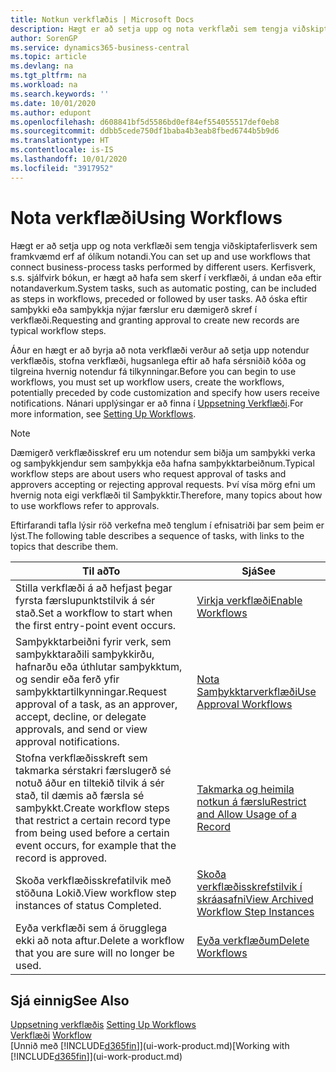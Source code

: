 ```yaml
---
title: Notkun verkflæðis | Microsoft Docs
description: Hægt er að setja upp og nota verkflæði sem tengja viðskiptaferlisverk sem framkvæmd erf af ólíkum notandi. Kerfisverk, s.s. sjálfvirk bókun, er hægt að hafa sem skerf í verkflæði, á undan eða eftir notandaverkum. Að óska eftir samþykki eða samþykkja nýjar færslur eru dæmigerð skref í verkflæði.
author: SorenGP
ms.service: dynamics365-business-central
ms.topic: article
ms.devlang: na
ms.tgt_pltfrm: na
ms.workload: na
ms.search.keywords: ''
ms.date: 10/01/2020
ms.author: edupont
ms.openlocfilehash: d608841bf5d5586bd0ef84ef554055517def0eb8
ms.sourcegitcommit: ddbb5cede750df1baba4b3eab8fbed6744b5b9d6
ms.translationtype: HT
ms.contentlocale: is-IS
ms.lasthandoff: 10/01/2020
ms.locfileid: "3917952"
---
```

# <a name="using-workflows"></a><span data-ttu-id="3065a-105">Nota verkflæði</span><span class="sxs-lookup"><span data-stu-id="3065a-105">Using Workflows</span></span>
<span data-ttu-id="3065a-106">Hægt er að setja upp og nota verkflæði sem tengja viðskiptaferlisverk sem framkvæmd erf af ólíkum notandi.</span><span class="sxs-lookup"><span data-stu-id="3065a-106">You can set up and use workflows that connect business-process tasks performed by different users.</span></span> <span data-ttu-id="3065a-107">Kerfisverk, s.s. sjálfvirk bókun, er hægt að hafa sem skerf í verkflæði, á undan eða eftir notandaverkum.</span><span class="sxs-lookup"><span data-stu-id="3065a-107">System tasks, such as automatic posting, can be included as steps in workflows, preceded or followed by user tasks.</span></span> <span data-ttu-id="3065a-108">Að óska eftir samþykki eða samþykkja nýjar færslur eru dæmigerð skref í verkflæði.</span><span class="sxs-lookup"><span data-stu-id="3065a-108">Requesting and granting approval to create new records are typical workflow steps.</span></span>  

 <span data-ttu-id="3065a-109">Áður en hægt er að byrja að nota verkflæði verður að setja upp notendur verkflæðis, stofna verkflæði, hugsanlega eftir að hafa sérsniðið kóða og tilgreina hvernig notendur fá tilkynningar.</span><span class="sxs-lookup"><span data-stu-id="3065a-109">Before you can begin to use workflows, you must set up workflow users, create the workflows, potentially preceded by code customization and specify how users receive notifications.</span></span> <span data-ttu-id="3065a-110">Nánari upplýsingar er að finna í [Uppsetning Verkflæði](across-set-up-workflows.md).</span><span class="sxs-lookup"><span data-stu-id="3065a-110">For more information, see [Setting Up Workflows](across-set-up-workflows.md).</span></span>  

> [!NOTE]  
>  <span data-ttu-id="3065a-111">Dæmigerð verkflæðisskref eru um notendur sem biðja um samþykki verka og samþykkjendur sem samþykkja eða hafna samþykktarbeiðnum.</span><span class="sxs-lookup"><span data-stu-id="3065a-111">Typical workflow steps are about users who request approval of tasks and approvers accepting or rejecting approval requests.</span></span> <span data-ttu-id="3065a-112">Því vísa mörg efni um hvernig nota eigi verkflæði til Samþykktir.</span><span class="sxs-lookup"><span data-stu-id="3065a-112">Therefore, many topics about how to use workflows refer to approvals.</span></span>  

 <span data-ttu-id="3065a-113">Eftirfarandi tafla lýsir röð verkefna með tenglum í efnisatriði þar sem þeim er lýst.</span><span class="sxs-lookup"><span data-stu-id="3065a-113">The following table describes a sequence of tasks, with links to the topics that describe them.</span></span>  

|<span data-ttu-id="3065a-114">**Til að**</span><span class="sxs-lookup"><span data-stu-id="3065a-114">**To**</span></span>|<span data-ttu-id="3065a-115">**Sjá**</span><span class="sxs-lookup"><span data-stu-id="3065a-115">**See**</span></span>|  
|------------|-------------|  
|<span data-ttu-id="3065a-116">Stilla verkflæði á að hefjast þegar fyrsta færslupunktstilvik á sér stað.</span><span class="sxs-lookup"><span data-stu-id="3065a-116">Set a workflow to start when the first entry-point event occurs.</span></span>|[<span data-ttu-id="3065a-117">Virkja verkflæði</span><span class="sxs-lookup"><span data-stu-id="3065a-117">Enable Workflows</span></span>](across-how-to-enable-workflows.md)|  
|<span data-ttu-id="3065a-118">Samþykktarbeiðni fyrir verk, sem samþykktaraðili samþykkirðu, hafnarðu eða úthlutar samþykktum, og sendir eða ferð yfir samþykktartilkynningar.</span><span class="sxs-lookup"><span data-stu-id="3065a-118">Request approval of a task, as an approver, accept, decline, or delegate approvals, and send or view approval notifications.</span></span>|[<span data-ttu-id="3065a-119">Nota Samþykktarverkflæði</span><span class="sxs-lookup"><span data-stu-id="3065a-119">Use Approval Workflows</span></span>](across-how-use-approval-workflows.md)|  
|<span data-ttu-id="3065a-120">Stofna verkflæðisskreft sem takmarka sérstakri færslugerð sé notuð áður en tiltekið tilvik á sér stað, til dæmis að færsla sé samþykkt.</span><span class="sxs-lookup"><span data-stu-id="3065a-120">Create workflow steps that restrict a certain record type from being used before a certain event occurs, for example that the record is approved.</span></span>|[<span data-ttu-id="3065a-121">Takmarka og heimila notkun á færslu</span><span class="sxs-lookup"><span data-stu-id="3065a-121">Restrict and Allow Usage of a Record</span></span>](across-how-to-restrict-and-allow-usage-of-a-record.md)|  
|<span data-ttu-id="3065a-122">Skoða verkflæðisskrefatilvik með stöðuna Lokið.</span><span class="sxs-lookup"><span data-stu-id="3065a-122">View workflow step instances of status Completed.</span></span>|[<span data-ttu-id="3065a-123">Skoða verkflæðisskrefstilvik í skráasafni</span><span class="sxs-lookup"><span data-stu-id="3065a-123">View Archived Workflow Step Instances</span></span>](across-how-to-view-archived-workflow-step-instances.md)|  
|<span data-ttu-id="3065a-124">Eyða verkflæði sem á örugglega ekki að nota aftur.</span><span class="sxs-lookup"><span data-stu-id="3065a-124">Delete a workflow that you are sure will no longer be used.</span></span>|[<span data-ttu-id="3065a-125">Eyða verkflæðum</span><span class="sxs-lookup"><span data-stu-id="3065a-125">Delete Workflows</span></span>](across-how-to-delete-workflows.md)|  

## <a name="see-also"></a><span data-ttu-id="3065a-126">Sjá einnig</span><span class="sxs-lookup"><span data-stu-id="3065a-126">See Also</span></span>  
<span data-ttu-id="3065a-127">[Uppsetning verkflæðis](across-set-up-workflows.md) </span><span class="sxs-lookup"><span data-stu-id="3065a-127">[Setting Up Workflows](across-set-up-workflows.md) </span></span>  
<span data-ttu-id="3065a-128">[Verkflæði](across-workflow.md) </span><span class="sxs-lookup"><span data-stu-id="3065a-128">[Workflow](across-workflow.md) </span></span>  
<span data-ttu-id="3065a-129">[Unnið með [!INCLUDE[d365fin](includes/d365fin_md.md)]](ui-work-product.md)</span><span class="sxs-lookup"><span data-stu-id="3065a-129">[Working with [!INCLUDE[d365fin](includes/d365fin_md.md)]](ui-work-product.md)</span></span>
